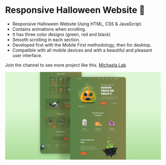 # Responsive Halloween Website 🎃

- Responsive Halloween Website Using HTML, CSS & JavaScript.
- Contains animations when scrolling.
- It has three color designs (green, red and black)
- Smooth scrolling in each section.
- Developed first with the Mobile First methodology, then for desktop.
- Compatible with all mobile devices and with a beautiful and pleasant user interface.

Join the channel to see more project like this. [Michaela Lab](https://t.me/joinchat/Lq5RfyzNYYA4Njhi)

![halloween](/preview.png)
